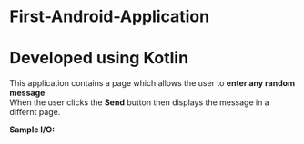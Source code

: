 # First-Android-Application
# Developed using Kotlin
This application contains a page which allows the user to **enter any random message** <br>
When the user clicks the **Send** button then displays the message in a differnt page.

<b>Sample I/O:<b>
  <tr>
    <td><img src="">
      <td><img src ="">
      
